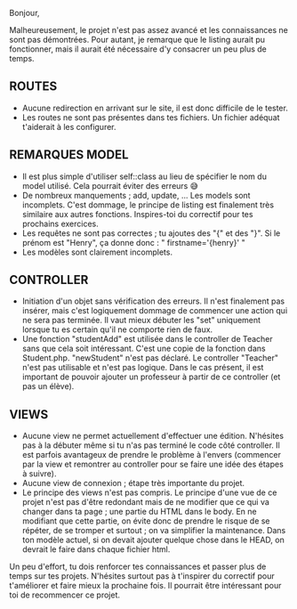 Bonjour,

Malheureusement, le projet n'est pas assez avancé et les connaissances ne sont pas démontrées. Pour autant, je remarque que le listing aurait pu fonctionner, mais il aurait été nécessaire d'y consacrer un peu plus de temps.

## ROUTES ##
- Aucune redirection en arrivant sur le site, il est donc difficile de le tester. 
- Les routes ne sont pas présentes dans tes fichiers. Un fichier adéquat t'aiderait à les configurer.

## REMARQUES MODEL ##
- Il est plus simple d'utiliser self::class au lieu de spécifier le nom du model utilisé. Cela pourrait éviter des erreurs  😅
- De nombreux manquements ; add, update, ... Les models sont incomplets. C'est dommage, le principe de listing est finalement très similaire aux autres fonctions. Inspires-toi du correctif pour tes prochains exercices. 
- Les requêtes ne sont pas correctes ; tu ajoutes des "{" et des "}". Si le prénom est "Henry", ça donne donc : " firstname='{henry}' "
- Les modèles sont clairement incomplets.

## CONTROLLER ##
- Initiation d'un objet sans vérification des erreurs. Il n'est finalement pas insérer, mais c'est logiquement dommage de commencer une action qui ne sera pas terminée. Il vaut mieux débuter les "set" uniquement lorsque tu es certain qu'il ne comporte rien de faux. 
- Une fonction "studentAdd" est utilisée dans le controller de Teacher sans que cela soit intéressant. C'est une copie de la fonction dans Student.php. "newStudent" n'est pas déclaré. Le controller "Teacher" n'est pas utilisable et n'est pas logique. Dans le cas présent, il est important de pouvoir ajouter un professeur à partir de ce controller (et pas un élève). 

## VIEWS ## 
- Aucune view ne permet actuellement d'effectuer une édition. N'hésites pas à la débuter même si tu n'as pas terminé le code côté controller. Il est parfois avantageux de prendre le problème à l'envers (commencer par la view et remontrer au controller pour se faire une idée des étapes à suivre).
- Aucune view de connexion ; étape très importante du projet. 
- Le principe des views n'est pas compris. Le principe d'une vue de ce projet n'est pas d'être redondant mais de ne modifier que ce qui va changer dans ta page ; une partie du HTML dans le body. En ne modifiant que cette partie, on évite donc de prendre le risque de se répéter, de se tromper et surtout ; on va simplifier la maintenance. Dans ton modèle actuel, si on devait ajouter quelque chose dans le HEAD, on devrait le faire dans chaque fichier html.


Un peu d'effort, tu dois renforcer tes connaissances et passer plus de temps sur tes projets.
N'hésites surtout pas à t'inspirer du correctif pour t'améliorer et faire mieux la prochaine fois.
Il pourrait être intéressant pour toi de recommencer ce projet. 